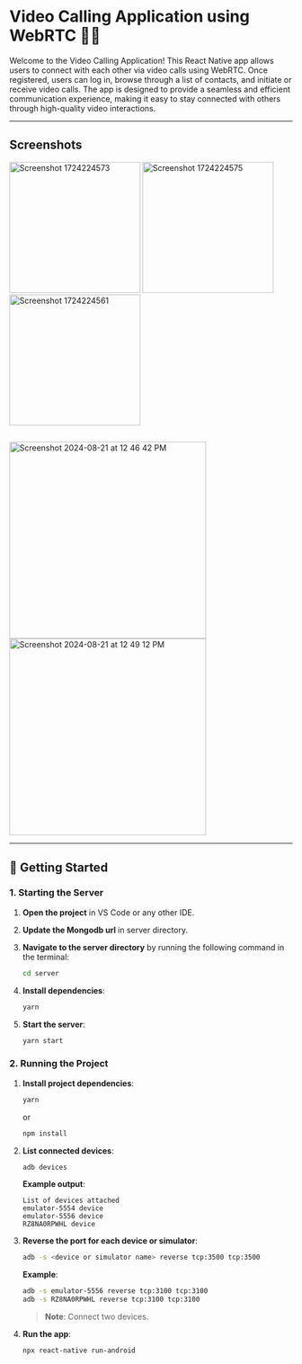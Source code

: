 
# Video Calling Application using WebRTC 📱🎥

Welcome to the Video Calling Application! This React Native app allows users to connect with each other via video calls using WebRTC. Once registered, users can log in, browse through a list of contacts, and initiate or receive video calls. The app is designed to provide a seamless and efficient communication experience, making it easy to stay connected with others through high-quality video interactions.

---

## Screenshots
<img src="https://github.com/user-attachments/assets/e0adc756-b1ef-493b-9a6c-7bff307f8ec8" alt="Screenshot 1724224573" width="233" /> <img src="https://github.com/user-attachments/assets/40085cc6-cefd-47f5-b9bd-635dd308c1c9" alt="Screenshot 1724224575" width="233" /> <img src="https://github.com/user-attachments/assets/cf2d0c13-2f82-464b-a151-632520abec25" alt="Screenshot 1724224561" width="233" />

##
<img src="https://github.com/user-attachments/assets/65df42c1-1784-4115-9a89-003a8759a943" alt="Screenshot 2024-08-21 at 12 46 42 PM" width="350" /> <img src="https://github.com/user-attachments/assets/0c17fae6-88e6-45d4-86e5-4e48b814e901" alt="Screenshot 2024-08-21 at 12 49 12 PM" width="350" />

---
## 🚀 Getting Started

### 1. **Starting the Server**

1. **Open the project** in VS Code or any other IDE.
2. **Update the Mongodb url** in server directory.
3. **Navigate to the server directory** by running the following command in the terminal:

   ```bash
   cd server
   ```

4. **Install dependencies**:

   ```bash
   yarn
   ```

5. **Start the server**:

   ```bash
   yarn start
   ```

### 2. **Running the Project**

1. **Install project dependencies**:

   ```bash
   yarn
   ```

   or

   ```bash
   npm install
   ```

2. **List connected devices**:

   ```bash
   adb devices
   ```

   **Example output**:

   ```
   List of devices attached
   emulator-5554 device
   emulator-5556 device
   RZ8NA0RPWHL device
   ```

3. **Reverse the port for each device or simulator**:

   ```bash
   adb -s <device or simulator name> reverse tcp:3500 tcp:3500
   ```

   **Example**:

   ```bash
   adb -s emulator-5556 reverse tcp:3100 tcp:3100
   adb -s RZ8NA0RPWHL reverse tcp:3100 tcp:3100
   ```

   > **Note**: Connect two devices.

4. **Run the app**:

   ```bash
   npx react-native run-android
   ```
